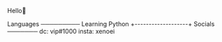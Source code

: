 Hello👋

Languages
─────────
Learning Python
 +-------------------+
Socials
───────
dc: vip#1000
insta: xenoei


